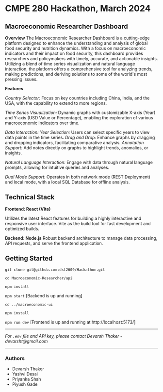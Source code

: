 # CMPE 280 Hackathon, March 2024

## Macroeconomic Researcher Dashboard

**Overview**
The Macroeconomic Researcher Dashboard is a cutting-edge platform designed to enhance the understanding and analysis of global food security and nutrition dynamics. With a focus on macroeconomic indicators and their impact on food security, this dashboard provides researchers and policymakers with timely, accurate, and actionable insights. Utilizing a blend of time series visualization and natural language interaction, the platform offers a comprehensive tool for analyzing trends, making predictions, and deriving solutions to some of the world's most pressing issues.

**Features**

_Country Selector:_ Focus on key countries including China, India, and the USA, with the capability to extend to more regions.

_Time Series Visualization:_ Dynamic graphs with customizable X-axis (Year) and Y-axis (USD Value or Percentage), enabling the exploration of various macroeconomic indicators over time.

_Data Interaction:_
_Year Selection:_ Users can select specific years to view data points in the time series.
_Drag and Drop:_ Enhance graphs by dragging and dropping indicators, facilitating comparative analysis.
_Annotation Support:_ Add notes directly on graphs to highlight trends, anomalies, or insights.

_Natural Language Interaction:_ Engage with data through natural language prompts, allowing for intuitive queries and analyses.

_Dual Mode Support:_ Operates in both network mode (REST Deployment) and local mode, with a local SQL Database for offline analysis.

## Technical Stack

**Frontend: React (Vite)**

Utilizes the latest React features for building a highly interactive and responsive user interface.
Vite as the build tool for fast development and optimized builds.

**Backend: Node.js**
Robust backend architecture to manage data processing, API requests, and serve the frontend application.

## Getting Started

`git clone git@github.com:dst2609/Hackathon.git`

`cd Macroeconomic-Researcher/api`

`npm install`

`npm start` [Backend is up and running]

`cd ../macroeconomic-ui`

`npm install`

`npm run dev` [Frontend is up and running at http://localhost:5173/]

---

_For `.env` file and API key, please contact Devarsh Thaker - devarsht@gmail.com_

---

### Authors

- Devarsh Thaker
- Yashvi Desai
- Priyanka Shah
- Piyush Gade
